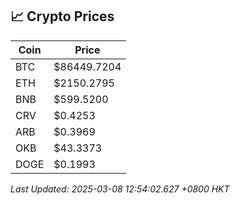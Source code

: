 ## 📈 Crypto Prices

| Coin | Price |
| ---- | ----- |
| BTC | $86449.7204 |
| ETH | $2150.2795 |
| BNB | $599.5200 |
| CRV | $0.4253 |
| ARB | $0.3969 |
| OKB | $43.3373 |
| DOGE | $0.1993 |

_Last Updated: 2025-03-08 12:54:02.627 +0800 HKT_